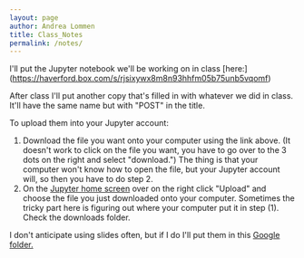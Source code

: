 ```yaml
---
layout: page
author: Andrea Lommen
title: Class_Notes 
permalink: /notes/
---
```


I'll put the Jupyter notebook we'll be working on in class [here:]
(https://haverford.box.com/s/rjsixywx8m8n93hhfm05b75unb5vqomf)

After class I'll put another copy that's filled in with whatever we did in class. It'll have the same name but with "POST" in the title.

To upload them into your Jupyter account:
1) Download the file you want onto your computer using the link above. (It doesn't work to click on the file you want, you have to go over to the 3 dots on the right and select "download.") The thing is that your computer won't know how to open the file, but your Jupyter account will, so then you have to do step 2. 
2) On the [Jupyter home screen](https://notebook.kinsc.haverford.edu:8000/hub/home) over on the right click "Upload" and choose the file you just downloaded onto your computer. Sometimes the tricky part here is figuring out where your
computer put it in step (1).  Check the downloads folder.


I don't anticipate using slides often, but if I do I'll put them in this [Google folder.](https://drive.google.com/drive/folders/1kO5yrrRfV2F_5RYDTpYBTOIKAQNyKM9S?usp=sharing)
